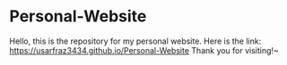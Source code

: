 # Personal-Website
Hello, this is the repository for my personal website.
Here is the link: https://usarfraz3434.github.io/Personal-Website
Thank you for visiting!~
